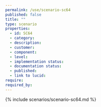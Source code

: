 ```yaml
---
permalink: /use/scenario-sc64
published: false
title: ""
type: scenario
properties:
  - id: SC64
  - category:
  - description:
  - customer:
  - component:
  - level:
  - implementation status:
  - documentation status:
  - published:
  - link to lucid:
require:
required_by:
---
```


{% include scenarios/scenario-sc64.md %}